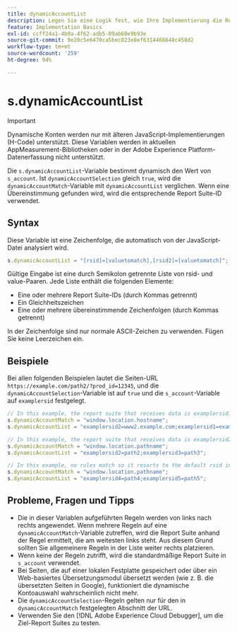 ```yaml
---
title: dynamicAccountList
description: Legen Sie eine Logik fest, wie Ihre Implementierung die Report Suite bestimmt.
feature: Implementation Basics
exl-id: ccff24a1-4b9a-4f62-adb5-09ab60e9b93e
source-git-commit: 9e20c5e6470ca5bec823e8ef6314468648c458d2
workflow-type: tm+mt
source-wordcount: '259'
ht-degree: 94%

---
```


# s.dynamicAccountList

>[!IMPORTANT]
>
>Dynamische Konten werden nur mit älteren JavaScript-Implementierungen (H-Code) unterstützt. Diese Variablen werden in aktuellen AppMeasurement-Bibliotheken oder in der Adobe Experience Platform-Datenerfassung nicht unterstützt.

Die `s.dynamicAccountList`-Variable bestimmt dynamisch den Wert von `s_account`. Ist `dynamicAccountSelection` gleich `true`, wird die `dynamicAccountMatch`-Variable mit `dynamicAccountList` verglichen. Wenn eine Übereinstimmung gefunden wird, wird die entsprechende Report Suite-ID verwendet.

## Syntax

Diese Variable ist eine Zeichenfolge, die automatisch von der JavaScript-Datei analysiert wird.

```JavaScript
s.dynamicAccountList = "[rsid]=[valuetomatch],[rsid2]=[valuetomatch]";
```

Gültige Eingabe ist eine durch Semikolon getrennte Liste von rsid- und value-Paaren. Jede Liste enthält die folgenden Elemente:

* Eine oder mehrere Report Suite-IDs (durch Kommas getrennt)
* Ein Gleichheitszeichen
* Eine oder mehrere übereinstimmende Zeichenfolgen (durch Kommas getrennt)

In der Zeichenfolge sind nur normale ASCII-Zeichen zu verwenden. Fügen Sie keine Leerzeichen ein.

## Beispiele

Bei allen folgenden Beispielen lautet die Seiten-URL `https://example.com/path2/?prod_id=12345`, und die `dynamicAccountSelection`-Variable ist auf `true` und die `s_account`-Variable auf `examplersid` festgelegt.

```js
// In this example, the report suite that receives data is examplersid1.
s.dynamicAccountMatch = "window.location.hostname";
s.dynamicAccountList = "examplersid2=www2.example.com;examplersid1=example.com";

// In this example, the report suite that receives data is examplersid2.
s.dynamicAccountMatch = "window.location.pathname";
s.dynamicAccountList = "examplersid2=path2;examplersid3=path3";

// In this example, no rules match so it resorts to the default rsid in s_account, examplersid.
s.dynamicAccountMatch = "window.location.pathname";
s.dynamicAccountList = "examplersid4=path4;examplersid5=path5";
```

## Probleme, Fragen und Tipps

* Die in dieser Variablen aufgeführten Regeln werden von links nach rechts angewendet. Wenn mehrere Regeln auf eine `dynamicAccountMatch`-Variable zutreffen, wird die Report Suite anhand der Regel ermittelt, die am weitesten links steht. Aus diesem Grund sollten Sie allgemeinere Regeln in der Liste weiter rechts platzieren.
* Wenn keine der Regeln zutrifft, wird die standardmäßige Report Suite in `s_account` verwendet.
* Bei Seiten, die auf einer lokalen Festplatte gespeichert oder über ein Web-basiertes Übersetzungsmodul übersetzt werden (wie z. B. die übersetzten Seiten in Google), funktioniert die dynamische Kontoauswahl wahrscheinlich nicht mehr.
* Die `dynamicAccountSelection`-Regeln gelten nur für den in `dynamicAccountMatch` festgelegten Abschnitt der URL.
* Verwenden Sie den [!DNL Adobe Experience Cloud Debugger], um die Ziel-Report Suites zu testen.
